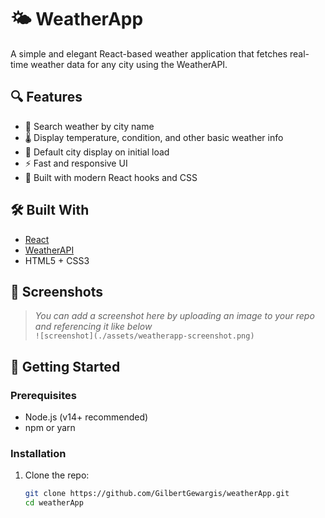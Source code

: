 # 🌤️ WeatherApp

A simple and elegant React-based weather application that fetches real-time weather data for any city using the WeatherAPI.

## 🔍 Features

- 🔎 Search weather by city name
- 🌡️ Display temperature, condition, and other basic weather info
- 📍 Default city display on initial load
- ⚡ Fast and responsive UI
- 🎨 Built with modern React hooks and CSS

## 🛠️ Built With

- [React](https://reactjs.org/)
- [WeatherAPI](https://www.weatherapi.com/)
- HTML5 + CSS3

## 📸 Screenshots

> _You can add a screenshot here by uploading an image to your repo and referencing it like below_  
`![screenshot](./assets/weatherapp-screenshot.png)`

## 🚀 Getting Started

### Prerequisites

- Node.js (v14+ recommended)
- npm or yarn

### Installation

1. Clone the repo:
   ```bash
   git clone https://github.com/GilbertGewargis/weatherApp.git
   cd weatherApp
